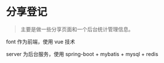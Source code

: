 # 分享登记

> 主要是做一些分享页面和一个后台统计管理信息。

font 作为前端，使用 vue 技术

server 为后台服务，使用 spring-boot + mybatis + mysql + redis
